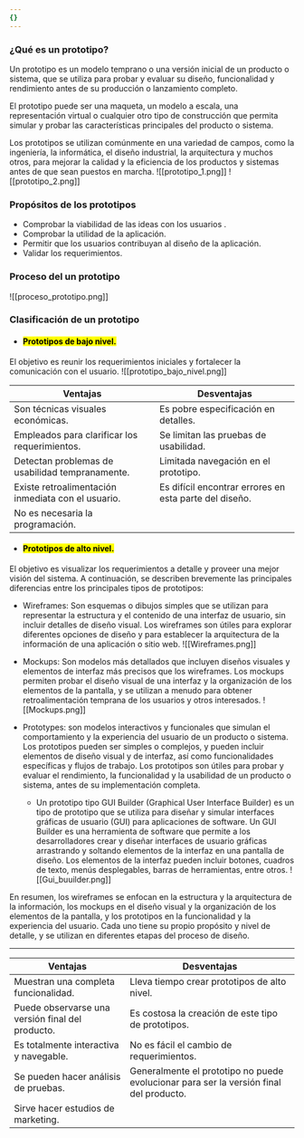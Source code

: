```yaml
---
{}
---
```


### ¿Qué es un prototipo?

Un prototipo es un modelo temprano o una versión inicial de un producto o sistema, que se utiliza para probar y evaluar su diseño, funcionalidad y rendimiento antes de su producción o lanzamiento completo.

El prototipo puede ser una maqueta, un modelo a escala, una representación virtual o cualquier otro tipo de construcción que permita simular y probar las características principales del producto o sistema.

Los prototipos se utilizan comúnmente en una variedad de campos, como la ingeniería, la informática, el diseño industrial, la arquitectura y muchos otros, para mejorar la calidad y la eficiencia de los productos y sistemas antes de que sean puestos en marcha.
![[prototipo_1.png]] 
![[prototipo_2.png]]
<br>

### Propósitos de los prototipos
- Comprobar la viabilidad de las ideas con los usuarios .
- Comprobar la utilidad de la aplicación.
- Permitir que los usuarios contribuyan al diseño de la aplicación.
- Validar los requerimientos.

### Proceso del un prototipo

![[proceso_prototipo.png]]

### Clasificación de un prototipo

- #### <mark class="hltr-purple">Prototipos de bajo nivel.</mark>
El objetivo es reunir los requerimientos iniciales y fortalecer la comunicación con el usuario. 
![[prototipo_bajo_nivel.png]]

| Ventajas | Desventajas |
| --- | --- |
| Son técnicas visuales económicas. | Es pobre especificación en detalles. |
| Empleados para clarificar los requerimientos. | Se limitan las pruebas de usabilidad. |
| Detectan problemas de usabilidad tempranamente. | Limitada navegación en el prototipo. |
| Existe retroalimentación inmediata con el usuario. | Es difícil encontrar errores en esta parte del diseño. |
| No es necesaria la programación. | |

- #### <mark class="hltr-purple">Prototipos de alto nivel.</mark>
El objetivo es visualizar los requerimientos a detalle y proveer una mejor visión del sistema. 
A continuación, se describen brevemente las principales diferencias entre los principales tipos de prototipos:
- Wireframes: Son esquemas o dibujos simples que se utilizan para representar la estructura y el contenido de una interfaz de usuario, sin incluir detalles de diseño visual. Los wireframes son útiles para explorar diferentes opciones de diseño y para establecer la arquitectura de la información de una aplicación o sitio web.
![[Wireframes.png]]

- Mockups: Son modelos más detallados que incluyen diseños visuales y elementos de interfaz más precisos que los wireframes. Los mockups permiten probar el diseño visual de una interfaz y la organización de los elementos de la pantalla, y se utilizan a menudo para obtener retroalimentación temprana de los usuarios y otros interesados.
![[Mockups.png]]

- Prototypes: son modelos interactivos y funcionales que simulan el comportamiento y la experiencia del usuario de un producto o sistema. Los prototipos pueden ser simples o complejos, y pueden incluir elementos de diseño visual y de interfaz, así como funcionalidades específicas y flujos de trabajo. Los prototipos son útiles para probar y evaluar el rendimiento, la funcionalidad y la usabilidad de un producto o sistema, antes de su implementación completa.
  - Un prototipo tipo GUI Builder (Graphical User Interface Builder) es un tipo de prototipo que se utiliza para diseñar y simular interfaces gráficas de usuario (GUI) para aplicaciones de software. Un GUI Builder es una herramienta de software que permite a los desarrolladores crear y diseñar interfaces de usuario gráficas arrastrando y soltando elementos de la interfaz en una pantalla de diseño. Los elementos de la interfaz pueden incluir botones, cuadros de texto, menús desplegables, barras de herramientas, entre otros.
![[Gui_buuilder.png]]

En resumen, los wireframes se enfocan en la estructura y la arquitectura de la información, los mockups en el diseño visual y la organización de los elementos de la pantalla, y los prototipos en la funcionalidad y la experiencia del usuario. Cada uno tiene su propio propósito y nivel de detalle, y se utilizan en diferentes etapas del proceso de diseño.

---

| Ventajas | Desventajas |
| --- | --- |
| Muestran una completa funcionalidad. | Lleva tiempo crear prototipos de alto nivel. |
| Puede observarse una versión final del producto. | Es costosa la creación de este tipo de prototipos. |
| Es totalmente interactiva y navegable. | No es fácil el cambio de requerimientos. |
| Se pueden hacer análisis de pruebas. | Generalmente el prototipo no puede evolucionar para ser la versión final del producto. |
| Sirve hacer estudios de marketing. |  |